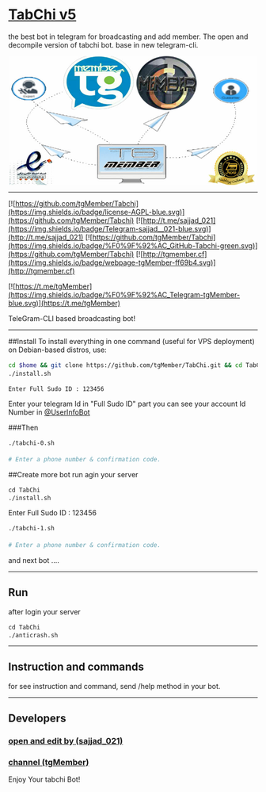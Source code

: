 # [TabChi v5](https://t.me/tgMember)


the best bot in telegram for broadcasting and add member. The open and decompile version of tabchi bot. base in new telegram-cli.


<p align="center"> <img class="td" style="vertical-align: middle;" src="https://github.com/sajjad-021/KingPKG/blob/master/logo.jpg" alt="" width="500" height="260" /></p>


***

[![https://github.com/tgMember/Tabchi](https://img.shields.io/badge/license-AGPL-blue.svg)](https://github.com/tgMember/Tabchi)
[![http://t.me/sajjad_021](https://img.shields.io/badge/Telegram-sajjad__021-blue.svg)](http://t.me/sajjad_021)
[![https://github.com/tgMember/Tabchi](https://img.shields.io/badge/%F0%9F%92%AC_GitHub-Tabchi-green.svg)](https://github.com/tgMember/Tabchi)
[![http://tgmember.cf](https://img.shields.io/badge/webpage-tgMember-ff69b4.svg)](http://tgmember.cf)

[![https://t.me/tgMember](https://img.shields.io/badge/%F0%9F%92%AC_Telegram-tgMember-blue.svg)](https://t.me/tgMember)

TeleGram-CLI based broadcasting bot!

****

##Install
To install everything in one command (useful for VPS deployment) on Debian-based distros, use:
```sh
cd $home && git clone https://github.com/tgMember/TabChi.git && cd TabChi && chmod +x install.sh && ./install.sh
./install.sh
```
```
Enter Full Sudo ID : 123456    
```
Enter your telegram Id in "Full Sudo ID" part
you can see your account Id Number in [@UserInfoBot](https://t.me/userinfobot)

###Then

```sh
./tabchi-0.sh

# Enter a phone number & confirmation code.
```

##Create more bot
run agin your server

```
cd TabChi
./install.sh
```

Enter Full Sudo ID : 123456 

```sh
./tabchi-1.sh

# Enter a phone number & confirmation code.
```
and next bot ....

***

## Run
after login your server

```
cd TabChi
./anticrash.sh
```

***

## Instruction and commands 

for see instruction and command, send /help method in your bot.

***

## Developers

### [open and edit by (sajjad_021)](https://t.me/sajjad_021)
### [channel (tgMember)](https://t.me/tgMember)

Enjoy Your tabchi Bot!
